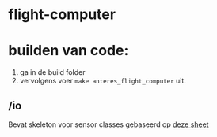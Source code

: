 # flight-computer

# builden van code:
1. ga in de build folder
2. vervolgens voer `make anteres_flight_computer` uit.

## /io 
Bevat skeleton voor sensor classes gebaseerd op [deze sheet](https://ugentbe-my.sharepoint.com/:x:/g/personal/gilles_mahieu_ugent_be/EalpXaV0AiFGo6OlU56cWkABX50Z047u7A4d5Um7CYrSJA?e=ptFGD5)